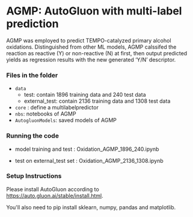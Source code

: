 # AGMP: AutoGluon with multi-label prediction
AGMP was employed to predict TEMPO-catalyzed primary alcohol oxidations. Distinguished from other ML models, AGMP calssifed the reaction as reactive (Y) or non-reactive (N) at first, then output predicted yields as regression results with the new generated ‘Y/N’ descriptor.
### Files in the folder

+ ``data``
  + test: contain 1896 training data and 240 test data
  + external_test: contain 2136 training data and 1308 test data
+ ``core`` : define a multilabelpredictor
+ ``nbs``:  notebooks of AGMP
+ ``AutogluonModels``:  saved models of AGMP
### Running the code


+ model training and test : Oxidation_AGMP_1896_240.ipynb

+ test on external_test set  : Oxidation_AGMP_2136_1308.ipynb

### Setup Instructions

Please install AutoGluon according to  https://auto.gluon.ai/stable/install.html.

You'll also need to pip install sklearn, numpy, pandas and matplotlib.


